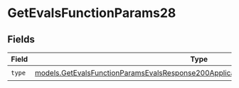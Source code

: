 # GetEvalsFunctionParams28


## Fields

| Field                                                                                                                                                                            | Type                                                                                                                                                                             | Required                                                                                                                                                                         | Description                                                                                                                                                                      |
| -------------------------------------------------------------------------------------------------------------------------------------------------------------------------------- | -------------------------------------------------------------------------------------------------------------------------------------------------------------------------------- | -------------------------------------------------------------------------------------------------------------------------------------------------------------------------------- | -------------------------------------------------------------------------------------------------------------------------------------------------------------------------------- |
| `type`                                                                                                                                                                           | [models.GetEvalsFunctionParamsEvalsResponse200ApplicationJSONResponseBodyData528Type](../models/getevalsfunctionparamsevalsresponse200applicationjsonresponsebodydata528type.md) | :heavy_check_mark:                                                                                                                                                               | N/A                                                                                                                                                                              |
